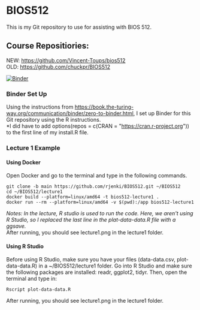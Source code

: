 # BIOS512

This is my Git repository to use for assisting with BIOS 512. 

## Course Repositiories:
NEW: https://github.com/Vincent-Toups/bios512  
OLD: https://github.com/chuckpr/BIOS512

[![Binder](https://mybinder.org/badge_logo.svg)](https://mybinder.org/v2/gh/rjenki/BIOS512/HEAD)

### Binder Set Up
Using the instructions from https://book.the-turing-way.org/communication/binder/zero-to-binder.html, I set up Binder for this Git repository using the R instructions.  
*I did have to add options(repos = c(CRAN = "https://cran.r-project.org")) to the first line of my install.R file.

### Lecture 1 Example
#### Using Docker
Open Docker and go to the terminal and type in the following commands.
```
git clone -b main https://github.com/rjenki/BIOS512.git ~/BIOS512
cd ~/BIOS512/lecture1
docker build --platform=linux/amd64 -t bios512-lecture1 .
docker run --rm --platform=linux/amd64 -v $(pwd):/app bios512-lecture1
```
*Notes: In the lecture, R studio is used to run the code. Here, we aren't using R Studio, so I replaced the last line in the plat-data-data.R file with a ggsave.*  
After running, you should see lecture1.png in the lecture1 folder.

#### Using R Studio
Before using R Studio, make sure you have your files (data-data.csv, plot-data-data.R) in a ~/BIOS512/lecture1 folder.
Go into R Studio and make sure the following packages are installed: readr, ggplot2, tidyr.
Then, open the terminal and type in:
```
Rscript plot-data-data.R
```
After running, you should see lecture1.png in the lecture1 folder.
